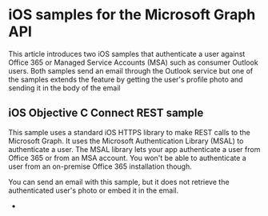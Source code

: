 # iOS samples for the Microsoft Graph API
This article introduces two iOS samples that authenticate a user against Office 365 or Managed Service Accounts (MSA) such as consumer Outlook users. Both samples send an email through the Outlook service but one of the samples extends the feature by getting the user's profile photo and sending it in the body of the email

## iOS Objective C Connect REST sample
This sample uses a standard iOS HTTPS library to make REST calls to the Microsoft Graph. It uses the Microsoft Authentication Library (MSAL) to authenticate a user. The MSAL library lets your app authenticate a user from Office 365 or from an MSA account. You won't be able to authenticate a user from an on-premise Office 365 installation though.

You can send an email with this sample, but it does not retrieve the authenticated user's photo or embed it in the email.

- [](https://github.com/microsoftgraph/ios-objectivec-connect-rest-sample)